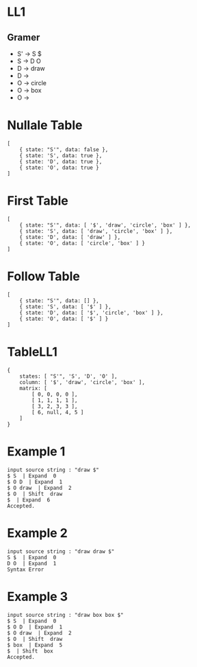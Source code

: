 # LL1

<h2>Gramer</h2> 
    <ul>
        <li>S' -> S $</li>
        <li>S  -> D O</li>
        <li>D  -> draw</li>
        <li>D  -> </li>
        <li>O  -> circle</li>
        <li>O  -> box</li>
        <li>O  -></li>
    </ul>

# Nullale Table 

    [
        { state: "S'", data: false },
        { state: 'S', data: true },
        { state: 'D', data: true },
        { state: 'O', data: true }
    ]

# First Table 

    [
        { state: "S'", data: [ '$', 'draw', 'circle', 'box' ] },
        { state: 'S', data: [ 'draw', 'circle', 'box' ] },
        { state: 'D', data: [ 'draw' ] },
        { state: 'O', data: [ 'circle', 'box' ] }
    ]

# Follow Table 

    [
        { state: "S'", data: [] },
        { state: 'S', data: [ '$' ] },
        { state: 'D', data: [ '$', 'circle', 'box' ] },
        { state: 'O', data: [ '$' ] }
    ]

# TableLL1 

    {
        states: [ "S'", 'S', 'D', 'O' ],
        column: [ '$', 'draw', 'circle', 'box' ],
        matrix: [ 
            [ 0, 0, 0, 0 ], 
            [ 1, 1, 1, 1 ], 
            [ 3, 2, 3, 3 ],
            [ 6, null, 4, 5 ] 
        ]
    }

# Example 1

    input source string : "draw $"
    $ S  | Expand  0
    $ O D  | Expand  1
    $ O draw  | Expand  2
    $ O  | Shift  draw
    $  | Expand  6
    Accepted.

# Example 2

    input source string : "draw draw $"
    S $  | Expand  0
    D O  | Expand  1
    Syntax Error

# Example 3
    input source string : "draw box box $"
    $ S  | Expand  0
    $ O D  | Expand  1
    $ O draw  | Expand  2
    $ O  | Shift  draw
    $ box  | Expand  5
    $  | Shift  box
    Accepted.